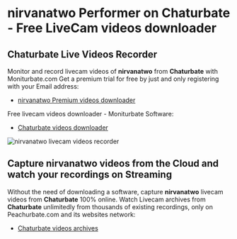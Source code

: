 # nirvanatwo Performer on Chaturbate - Free LiveCam videos downloader

## Chaturbate Live Videos Recorder

Monitor and record livecam videos of **nirvanatwo** from **Chaturbate** with Moniturbate.com
Get a premium trial for free by just and only registering with your Email address:
* [nirvanatwo Premium videos downloader](https://moniturbate.com/request-demo-licence-key.html)

Free livecam videos downloader - Moniturbate Software:
* [Chaturbate videos downloader](https://moniturbate.com/moniturbate-download-software.html)

![nirvanatwo livecam videos recorder](https://peachurnet.com/templates/moniturbate-software.png)


## Capture nirvanatwo videos from the Cloud and watch your recordings on Streaming

Without the need of downloading a software, capture **nirvanatwo** livecam videos from **Chaturbate** 100% online.
Watch Livecam archives from **Chaturbate** unlimitedly from thousands of existing recordings, only on Peachurbate.com and its websites network:
* [Chaturbate videos archives](https://peachurnet.com/)